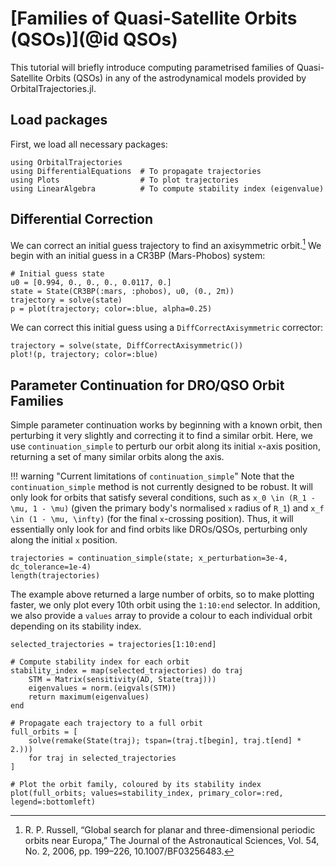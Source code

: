 # [Families of Quasi-Satellite Orbits (QSOs)](@id QSOs)

This tutorial will briefly introduce computing parametrised families of Quasi-Satellite
Orbits (QSOs) in any of the astrodynamical models provided by OrbitalTrajectories.jl.

## Load packages

First, we load all necessary packages:

```@example 1
using OrbitalTrajectories
using DifferentialEquations  # To propagate trajectories
using Plots                  # To plot trajectories
using LinearAlgebra          # To compute stability index (eigenvalue)
```

## Differential Correction

We can correct an initial guess trajectory to find an axisymmetric orbit.[^Russell2006] We begin
with an initial guess in a CR3BP (Mars-Phobos) system:

[^Russell2006]: R. P. Russell, “Global search for planar and three-dimensional periodic orbits near Europa,” The Journal of the Astronautical Sciences, Vol. 54, No. 2, 2006, pp. 199–226, 10.1007/BF03256483. 

```@example 1
# Initial guess state
u0 = [0.994, 0., 0., 0., 0.0117, 0.]
state = State(CR3BP(:mars, :phobos), u0, (0., 2π))
trajectory = solve(state)
p = plot(trajectory; color=:blue, alpha=0.25)
```

We can correct this initial guess using a `DiffCorrectAxisymmetric` corrector:

```@example 1
trajectory = solve(state, DiffCorrectAxisymmetric())
plot!(p, trajectory; color=:blue)
```

## Parameter Continuation for DRO/QSO Orbit Families

Simple parameter continuation works by beginning with a known orbit, then perturbing it very slightly and correcting it to find
a similar orbit. Here, we use `continuation_simple` to perturb our orbit along its initial ``x``-axis position, returning a set
of many similar orbits along the axis.

!!! warning "Current limitations of `continuation_simple`"
    Note that the `continuation_simple` method is not currently designed to be robust. It will only look for orbits that satisfy
    several conditions, such as ``x_0 \in (R_1 - \mu, 1 - \mu)`` (given the primary body's normalised ``x`` radius of ``R_1``) and
    ``x_f \in (1 - \mu, \infty)`` (for the final ``x``-crossing position). Thus, it will essentially only look for and find
    orbits like DROs/QSOs, perturbing only along the initial ``x`` position.

```@example 1
trajectories = continuation_simple(state; x_perturbation=3e-4, dc_tolerance=1e-4)
length(trajectories)
```

The example above returned a large number of orbits, so to make plotting faster, we only plot every 10th orbit using the `1:10:end`
selector. In addition, we also provide a `values` array to provide a colour to each individual orbit depending on its stability
index.

```@example 1
selected_trajectories = trajectories[1:10:end]

# Compute stability index for each orbit
stability_index = map(selected_trajectories) do traj
    STM = Matrix(sensitivity(AD, State(traj)))
    eigenvalues = norm.(eigvals(STM))
    return maximum(eigenvalues)
end

# Propagate each trajectory to a full orbit
full_orbits = [
    solve(remake(State(traj); tspan=(traj.t[begin], traj.t[end] * 2.)))
    for traj in selected_trajectories
]

# Plot the orbit family, coloured by its stability index
plot(full_orbits; values=stability_index, primary_color=:red, legend=:bottomleft)
```